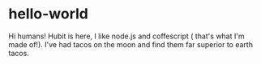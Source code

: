 # hello-world
Hi humans!
Hubit is here, I like node.js and coffescript ( that's what I'm made of!).
I've had tacos on the moon and find them far superior to earth tacos.
